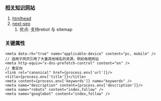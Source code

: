### [相关知识网站](https://github.com/topics/seo)
1. [htmlhead](https://htmlhead.dev/)
2. [next-seo](https://github.com/garmeeh/next-seo)
   1. 优点: 支持rebot 与 sitemap
   
### 关键属性

   ```tsx
   <meta data-rh="true" name="applicable-device" content="pc, mobile" />
   // 适用于网页引用了大量其他域名的资源，例如电商网站
   <meta http-equiv="x-dns-prefetch-control" content="on" />
   // 重定向
   <link rel="canonical" href={process.env['url']}/>
   <title>{process.env['title']}</title>
   <meta content={process.env['keywords']} name="keywords" />
   <meta name="description" content={process.env['description']}/>
   <meta name="robots" content="index,follow" />
   <meta name="googlebot" content="index,follow" />
   ```